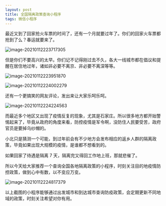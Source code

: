 ```yaml
---
layout: post
title: 全国隔离政策查询小程序
tags: 微信小程序
---
```


最近又到了回家抢火车票的时间了，还有一个月就要过年了。你们的回家火车票都抢到了么？春运就要来了。

![image-20210112223717305](https://raw.githubusercontent.com/ZhuPeng/pic/master/images/compress_image-20210112223717305.png)

但是你们不要高兴的太早。你们记不记得刚过去不久，各大一线城市都在倡议和提醒在居住地过年，诸如非必要不离京、非必要不离深等等。

![image-20210112223951870](https://raw.githubusercontent.com/ZhuPeng/pic/master/images/compress_image-20210112223951870.png)

![image-20210112224002279](https://raw.githubusercontent.com/ZhuPeng/pic/master/images/compress_image-20210112224002279.png)

还有一个更搞笑的网友评论，发出来让大家乐呵乐呵。

![image-20210112224224563](https://raw.githubusercontent.com/ZhuPeng/pic/master/images/compress_image-20210112224224563.png)

而最近多个地区又出现了疫情反复的现象，尤其是石家庄。所以很多地方都开始警惕起来了，毕竟从政府的角度来看，防控疫情是军令啊，没防住人民要受苦，政府官员是要掉乌纱帽的。

小北只是猜测一个可能，到过年前会有不少地方会发布相应的返乡人群的隔离政策，毕竟如果出现大规模的疫情，是谁都不想看到的。

如果回家了待遇是隔离 7 天，隔离完又得回工作地上班，那就悲催了。



所以今天给大家推荐一个查询全国各地隔离政策的小程序，时刻关注目的地疫情防控政策，做到心中有数，以不变应万变。

![image-20210112224817379](https://raw.githubusercontent.com/ZhuPeng/pic/master/images/compress_image-20210112224817379.png)

以上截图的小程序能够通过出发城市和到达城市查询防疫政策，会定期更新不同地域的政策，时刻关注希望对你有用。


